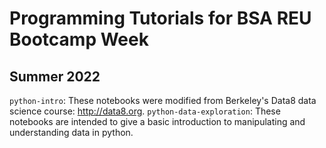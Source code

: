 # Programming Tutorials for BSA REU Bootcamp Week
## Summer 2022

`python-intro`: These notebooks were modified from Berkeley's Data8 data science course: http://data8.org.
`python-data-exploration`: These notebooks are intended to give a basic introduction to manipulating and understanding data in python.